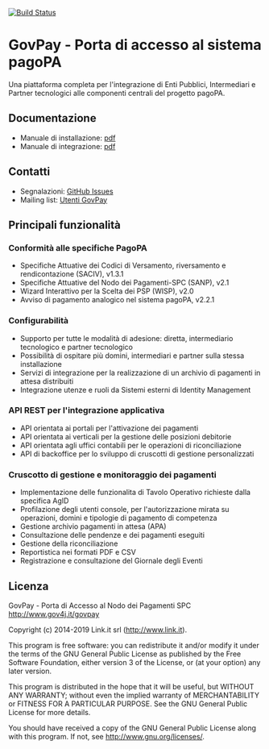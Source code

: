 [![Build Status](https://jenkins.link.it/govpay/job/govpay/job/3.1.x/badge/icon?job=GovPay&style=plastic)](https://jenkins.link.it/govpay/blue/organizations/jenkins/govpay/activity?branch=3.1.x)
# GovPay - Porta di accesso al sistema pagoPA
Una piattaforma completa per l'integrazione di Enti Pubblici, Intermediari e Partner tecnologici alle componenti centrali del progetto pagoPA.

## Documentazione

- Manuale di installazione: [pdf](src/main/resources/doc/pdf/GovPay-ManualeInstallazione.pdf)
- Manuale di integrazione: [pdf](src/main/resources/doc/pdf/GovPay-ManualeIntegrazione.pdf)

## Contatti

- Segnalazioni: [GitHub Issues](https://github.com/link-it/GovPay/issues)
- Mailing list: [Utenti GovPay](http://www.gov4j.it/mailman/listinfo/utenti-govpay)

## Principali funzionalità

### Conformità alle specifiche PagoPA

* Specifiche Attuative dei Codici di Versamento, riversamento e rendicontazione (SACIV), v1.3.1 
* Specifiche Attuative del Nodo dei Pagamenti-SPC (SANP), v2.1  
* Wizard Interattivo per la Scelta dei PSP (WISP), v2.0
* Avviso di pagamento analogico nel sistema pagoPA, v2.2.1

### Configurabilità

* Supporto per tutte le modalità di adesione: diretta, intermediario tecnologico e partner tecnologico
* Possibilità di ospitare più domini, intermediari e partner sulla stessa installazione
* Servizi di integrazione per la realizzazione di un archivio di pagamenti in attesa distribuiti
* Integrazione utenze e ruoli da Sistemi esterni di Identity Management

### API REST per l'integrazione applicativa

* API orientata ai portali per l'attivazione dei pagamenti
* API orientata ai verticali per la gestione delle posizioni debitorie
* API orientata agli uffici contabili per le operazioni di riconciliazione
* API di backoffice per lo sviluppo di cruscotti di gestione personalizzati

### Cruscotto di gestione e monitoraggio dei pagamenti

* Implementazione delle funzionalita di Tavolo Operativo richieste dalla specifica AgID
* Profilazione degli utenti console, per l'autorizzazione mirata su operazioni, domini e tipologie di pagamento di competenza
* Gestione archivio pagamenti in attesa (APA)
* Consultazione delle pendenze e dei pagamenti eseguiti
* Gestione della riconciliazione
* Reportistica nei formati PDF e CSV
* Registrazione e consultazione del Giornale degli Eventi

## Licenza

GovPay - Porta di Accesso al Nodo dei Pagamenti SPC
http://www.gov4j.it/govpay

Copyright (c) 2014-2019 Link.it srl (http://www.link.it).

This program is free software: you can redistribute it and/or modify
it under the terms of the GNU General Public License as published by
the Free Software Foundation, either version 3 of the License, or
(at your option) any later version.

This program is distributed in the hope that it will be useful,
but WITHOUT ANY WARRANTY; without even the implied warranty of
MERCHANTABILITY or FITNESS FOR A PARTICULAR PURPOSE.  See the
GNU General Public License for more details.

You should have received a copy of the GNU General Public License
along with this program. If not, see <http://www.gnu.org/licenses/>.

